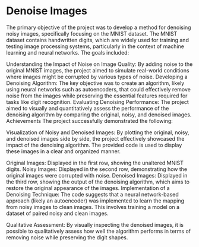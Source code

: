 # Denoise Images
The primary objective of the project was to develop a method for denoising noisy images, specifically focusing on the MNIST dataset. The MNIST dataset contains handwritten digits, which are widely used for training and testing image processing systems, particularly in the context of machine learning and neural networks. The goals included:

Understanding the Impact of Noise on Image Quality: By adding noise to the original MNIST images, the project aimed to simulate real-world conditions where images might be corrupted by various types of noise.
Developing a Denoising Algorithm: The key objective was to create an algorithm, likely using neural networks such as autoencoders, that could effectively remove noise from the images while preserving the essential features required for tasks like digit recognition.
Evaluating Denoising Performance: The project aimed to visually and quantitatively assess the performance of the denoising algorithm by comparing the original, noisy, and denoised images.
Achievements
The project successfully demonstrated the following:

Visualization of Noisy and Denoised Images: By plotting the original, noisy, and denoised images side by side, the project effectively showcased the impact of the denoising algorithm. The provided code is used to display these images in a clear and organized manner.

Original Images: Displayed in the first row, showing the unaltered MNIST digits.
Noisy Images: Displayed in the second row, demonstrating how the original images were corrupted with noise.
Denoised Images: Displayed in the third row, showing the output of the denoising algorithm, which aims to restore the original appearance of the images.
Implementation of a Denoising Technique: The code suggests that a neural network-based approach (likely an autoencoder) was implemented to learn the mapping from noisy images to clean images. This involves training a model on a dataset of paired noisy and clean images.

Qualitative Assessment: By visually inspecting the denoised images, it is possible to qualitatively assess how well the algorithm performs in terms of removing noise while preserving the digit shapes.

